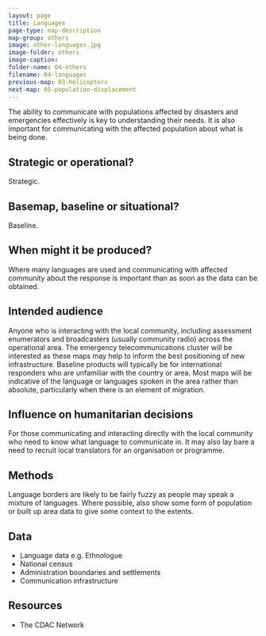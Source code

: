 ```yaml
---
layout: page
title: Languages
page-type: map-description
map-group: others
image: other-languages.jpg
image-folder: others
image-caption: 
folder-name: 04-others
filename: 04-languages
previous-map: 03-helicopters
next-map: 05-population-displacement
---
```


The ability to communicate with populations affected by disasters and emergencies effectively is key to understanding their needs. It is also important for communicating with the affected population about what is being done.

## Strategic or operational?

Strategic.

## Basemap, baseline or situational?

Baseline.

## When might it be produced?

Where many languages are used and communicating with affected community about the response is important than as soon as the data can be obtained.

## Intended audience

Anyone who is interacting with the local community, including assessment enumerators and broadcasters \(usually community radio\) across the operational area. The emergency telecommunications cluster will be interested as these maps may help to inform the best positioning of new infrastructure. Baseline products will typically be for international responders who are unfamiliar with the country or area. Most maps will be indicative of the language or languages spoken in the area rather than absolute, particularly when there is an element of migration.

## Influence on humanitarian decisions

For those communicating and interacting directly with the local community who need to know what language to communicate in. It may also lay bare a need to recruit local translators for an organisation or programme.

## Methods

Language borders are likely to be fairly fuzzy as people may speak a mixture of languages. Where possible, also show some form of population or built up area data to give some context to the extents.

## Data

* Language data e.g. Ethnologue
* National census
* Administration boundaries and settlements
* Communication infrastructure

## Resources

* The CDAC Network

